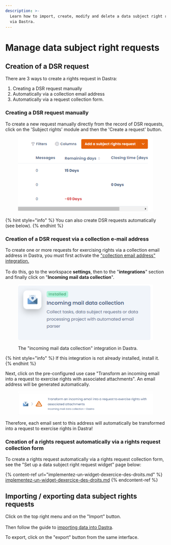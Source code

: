 ```yaml
---
description: >-
  Learn how to import, create, modify and delete a data subject right request
  via Dastra.
---
```


# Manage data subject right requests

## Creation of a DSR request

There are 3 ways to create a rights request in Dastra:&#x20;

1. Creating a DSR request manually&#x20;
2. Automatically via a collection email address
3. Automatically via a request collection form.



### Creating a DSR request manually

To create a new request manually directly from the record of DSR requests, click on the 'Subject rights' module and then the 'Create a request' button.&#x20;

<figure><img src="../../.gitbook/assets/image (106).png" alt=""><figcaption></figcaption></figure>

{% hint style="info" %}
You can also create DSR requests automatically (see below).
{% endhint %}



### Creation of a DSR request via a collection e-mail address

To create one or more requests for exercising rights via a collection email address in Dastra, you must first activate the ["collection email address" integration. ](../settings/data-collection-mailboxes.md)\
\
To do this, go to the workspace **settings**, then to the "**integrations**" section and finally click on "**Incoming mail data collection**".

<figure><img src="../../.gitbook/assets/image (334).png" alt=""><figcaption><p>The "incoming mail data collection" integration in Dastra.</p></figcaption></figure>

{% hint style="info" %}
If this integration is not already installed, install it.
{% endhint %}

Next, click on the pre-configured use case "Transform an incoming email into a request to exercise rights with associated attachments". An email address will be generated automatically.

<figure><img src="../../.gitbook/assets/image (335).png" alt=""><figcaption></figcaption></figure>

Therefore, each email sent to this address will automatically be transformed into a request to exercise rights in Dastra!



### Creation of a rights request automatically via a rights request collection form

To create a rights request automatically via a rights request collection form, see the "Set up a data subject right request widget" page below:

{% content-ref url="implementez-un-widget-dexercice-des-droits.md" %}
[implementez-un-widget-dexercice-des-droits.md](implementez-un-widget-dexercice-des-droits.md)
{% endcontent-ref %}

## Importing / exporting data subject rights requests

Click on the top right menu and on the "Import" button.\
\
Then follow the guide to [importing data into Dastra](../generalites/importer-vos-donnees-excel-csv.md).

To export, click on the "export" button from the same interface.

